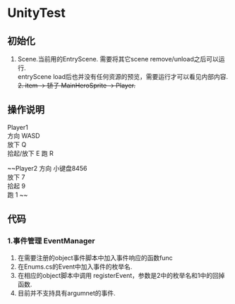 # UnityTest

## 初始化
1. Scene.当前用的EntryScene. 需要将其它scene remove/unload之后可以运行.  
entryScene load后也并没有任何资源的预览，需要运行才可以看见内部内容.       
~~2. item -> 轿子 MainHeroSprite -> Player.~~

## 操作说明
Player1   
方向  WASD   
放下  Q  
拾起/放下  E
跑    R

~~Player2
方向 小键盘8456  
放下  7  
拾起  9  
跑    1  ~~

## 代码
### 1.事件管理 EventManager
1. 在需要注册的object事件脚本中加入事件响应的函数func
2. 在Enums.cs的Event中加入事件的枚举名.
3. 在相应的object脚本中调用 registerEvent，参数是2中的枚举名和1中的回掉函数.
4. 目前并不支持具有argumnet的事件.
